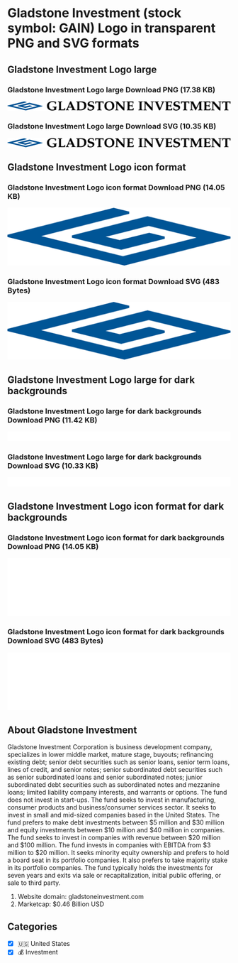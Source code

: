 # Gladstone Investment (stock symbol: GAIN) Logo in transparent PNG and SVG formats

## Gladstone Investment Logo large

### Gladstone Investment Logo large Download PNG (17.38 KB)

![Gladstone Investment Logo large Download PNG (17.38 KB)](/img/orig/GAIN_BIG-5b3920d1.png)

### Gladstone Investment Logo large Download SVG (10.35 KB)

![Gladstone Investment Logo large Download SVG (10.35 KB)](/img/orig/GAIN_BIG-27b89b93.svg)

## Gladstone Investment Logo icon format

### Gladstone Investment Logo icon format Download PNG (14.05 KB)

![Gladstone Investment Logo icon format Download PNG (14.05 KB)](/img/orig/GAIN-deead238.png)

### Gladstone Investment Logo icon format Download SVG (483 Bytes)

![Gladstone Investment Logo icon format Download SVG (483 Bytes)](/img/orig/GAIN-d70bd006.svg)

## Gladstone Investment Logo large for dark backgrounds

### Gladstone Investment Logo large for dark backgrounds Download PNG (11.42 KB)

![Gladstone Investment Logo large for dark backgrounds Download PNG (11.42 KB)](/img/orig/GAIN_BIG.D-3f9d1482.png)

### Gladstone Investment Logo large for dark backgrounds Download SVG (10.33 KB)

![Gladstone Investment Logo large for dark backgrounds Download SVG (10.33 KB)](/img/orig/GAIN_BIG.D-c8ca9733.svg)

## Gladstone Investment Logo icon format for dark backgrounds

### Gladstone Investment Logo icon format for dark backgrounds Download PNG (14.05 KB)

![Gladstone Investment Logo icon format for dark backgrounds Download PNG (14.05 KB)](/img/orig/GAIN.D-7471c2cd.png)

### Gladstone Investment Logo icon format for dark backgrounds Download SVG (483 Bytes)

![Gladstone Investment Logo icon format for dark backgrounds Download SVG (483 Bytes)](/img/orig/GAIN.D-c6c50b1e.svg)

## About Gladstone Investment

Gladstone Investment Corporation is business development company, specializes in lower middle market, mature stage, buyouts; refinancing existing debt; senior debt securities such as senior loans, senior term loans, lines of credit, and senior notes; senior subordinated debt securities such as senior subordinated loans and senior subordinated notes; junior subordinated debt securities such as subordinated notes and mezzanine loans; limited liability company interests, and warrants or options. The fund does not invest in start-ups. The fund seeks to invest in manufacturing, consumer products and business/consumer services sector. It seeks to invest in small and mid-sized companies based in the United States. The fund prefers to make debt investments between $5 million and $30 million and equity investments between $10 million and $40 million in companies. The fund seeks to invest in companies with revenue between $20 million and $100 million. The fund invests in companies with EBITDA from $3 million to $20 million. It seeks minority equity ownership and prefers to hold a board seat in its portfolio companies. It also prefers to take majority stake in its portfolio companies. The fund typically holds the investments for seven years and exits via sale or recapitalization, initial public offering, or sale to third party.

1. Website domain: gladstoneinvestment.com
2. Marketcap: $0.46 Billion USD


## Categories
- [x] 🇺🇸 United States
- [x] 💰 Investment
